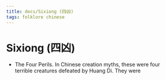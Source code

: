 ```yaml
---
title: docs/Sixiong (四凶)
tags: folklore chinese
---
```


# Sixiong (四凶)
- The Four Perils. In Chinese creation myths, these were four  
	terrible creatures defeated by Huang Di. They were